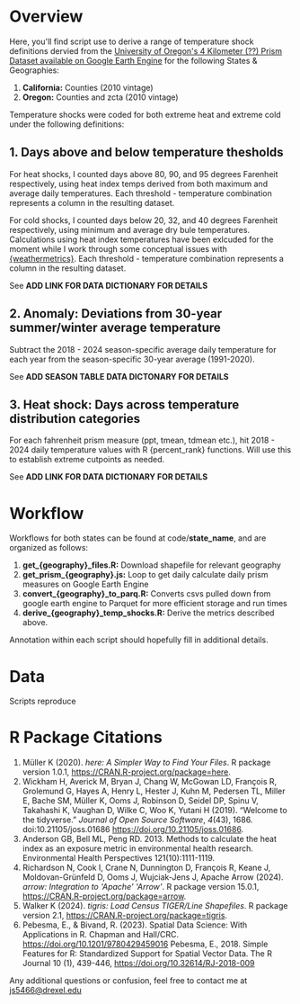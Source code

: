 # Overview

Here, you'll find script use to derive a range of temperature shock definitions dervied from the [University of Oregon's 4 Kilometer (??) Prism Dataset available on Google Earth Engine](https://developers.google.com/earth-engine/datasets/catalog/OREGONSTATE_PRISM_AN81d#description) for the following States & Geographies:

1. **California:** Counties (2010 vintage)
2. **Oregon:** Counties and zcta (2010 vintage)

Temperature shocks were coded for both extreme heat and extreme cold under the following definitions:

## 1. Days above and below temperature thesholds 

For heat shocks, I counted days above 80, 90, and 95 degrees Farenheit respectively, using heat index temps derived from both maximum and average daily temperatures. Each threshold - temperature combination represents a column in the resulting dataset.

For cold shocks, I counted days below 20, 32, and 40 degrees Farenheit respectively, using minimum and average dry bule temperatures. Calculations using heat index temperatures have been exlcuded for the moment while I work through some conceptual issues with [{weathermetrics}](https://github.com/geanders/weathermetrics). Each threshold - temperature combination represents a column in the resulting dataset.

See **ADD LINK FOR DATA DICTIONARY FOR DETAILS**

## 2. Anomaly: Deviations from 30-year summer/winter average temperature

Subtract the 2018 - 2024 season-specific average daily temperature for each year from the season-specific 30-year average (1991-2020).

See **ADD SEASON TABLE DATA DICTONARY FOR DETAILS**

## 3. Heat shock: Days across temperature distribution categories

For each fahrenheit prism measure (ppt, tmean, tdmean etc.), hit 2018 - 2024 daily temperature values with R {percent_rank} functions. Will use this to establish extreme cutpoints as needed. 

See **ADD LINK FOR DATA DICTIONARY FOR DETAILS**

# Workflow 

Workflows for both states can be found at code/**state_name**, and are organized as follows: 

1. **get_{geography}_files.R:** Download shapefile for relevant geography
2. **get_prism_{geography}.js:** Loop to get daily calculate daily prism measures on Google Earth Engine
3. **convert_{geography}_to_parq.R:** Converts csvs pulled down from google earth engine to Parquet for more efficient storage and run times
4. **derive_{geography}_temp_shocks.R:** Derive the metrics described above.

Annotation within each script should hopefully fill in additional details. 

# Data

Scripts reproduce

# R Package Citations
1. Müller K (2020). _here: A Simpler Way to Find Your Files_. R package version 1.0.1, <https://CRAN.R-project.org/package=here>.
2. Wickham H, Averick M, Bryan J, Chang W, McGowan LD, François R, Grolemund G, Hayes A, Henry L, Hester J, Kuhn M, Pedersen TL, Miller E, Bache SM, Müller K, Ooms J,
  Robinson D, Seidel DP, Spinu V, Takahashi K, Vaughan D, Wilke C, Woo K, Yutani H (2019). “Welcome to the tidyverse.” _Journal of Open Source Software_, *4*(43), 1686.
  doi:10.21105/joss.01686 <https://doi.org/10.21105/joss.01686>.
3. Anderson GB, Bell ML, Peng RD. 2013.  Methods to calculate the heat index as an exposure metric in environmental health research.  Environmental Health Perspectives
  121(10):1111-1119.
4. Richardson N, Cook I, Crane N, Dunnington D, François R, Keane J, Moldovan-Grünfeld D, Ooms J, Wujciak-Jens J, Apache Arrow (2024). _arrow: Integration to 'Apache'
  'Arrow'_. R package version 15.0.1, <https://CRAN.R-project.org/package=arrow>.
5. Walker K (2024). _tigris: Load Census TIGER/Line Shapefiles_. R package version 2.1, <https://CRAN.R-project.org/package=tigris>.
6.   Pebesma, E., & Bivand, R. (2023). Spatial Data Science: With Applications in R. Chapman and Hall/CRC. https://doi.org/10.1201/9780429459016
     Pebesma, E., 2018. Simple Features for R: Standardized Support for Spatial Vector Data. The R Journal 10 (1), 439-446, https://doi.org/10.32614/RJ-2018-009


Any additional questions or confusion, feel free to contact me at js5466@drexel.edu

